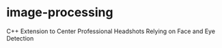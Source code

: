 # image-processing
C++ Extension to Center Professional Headshots Relying on Face and Eye Detection
